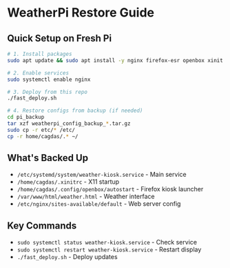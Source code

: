 # WeatherPi Restore Guide

## Quick Setup on Fresh Pi
```bash
# 1. Install packages
sudo apt update && sudo apt install -y nginx firefox-esr openbox xinit x11-xserver-utils

# 2. Enable services  
sudo systemctl enable nginx

# 3. Deploy from this repo
./fast_deploy.sh

# 4. Restore configs from backup (if needed)
cd pi_backup
tar xzf weatherpi_config_backup_*.tar.gz
sudo cp -r etc/* /etc/
cp -r home/cagdas/.* ~/
```

## What's Backed Up
- `/etc/systemd/system/weather-kiosk.service` - Main service
- `/home/cagdas/.xinitrc` - X11 startup 
- `/home/cagdas/.config/openbox/autostart` - Firefox kiosk launcher
- `/var/www/html/weather.html` - Weather interface
- `/etc/nginx/sites-available/default` - Web server config

## Key Commands
- `sudo systemctl status weather-kiosk.service` - Check service
- `sudo systemctl restart weather-kiosk.service` - Restart display
- `./fast_deploy.sh` - Deploy updates